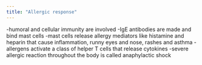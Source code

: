 ```yaml
---
title: "Allergic response"
---
```

-humoral and cellular immunity are involved
-IgE antibodies are made and bind mast cells
-mast cells release allergy mediators like histamine and heparin that cause inflammation, runny eyes and nose, rashes and asthma
-allergens activate a class of helper T cells that release cytokines
-severe allergic reaction throughout the body is called anaphylactic shock

